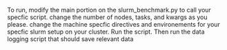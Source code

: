 To run, modify the main portion on the slurm_benchmark.py to call your specfic script.
change the number of nodes, tasks, and kwargs as you please.
change the machine specfic directives and environements for your specfic slurm setup on
your cluster.
Run the script.
Then run the data logging script that should save relevant data

